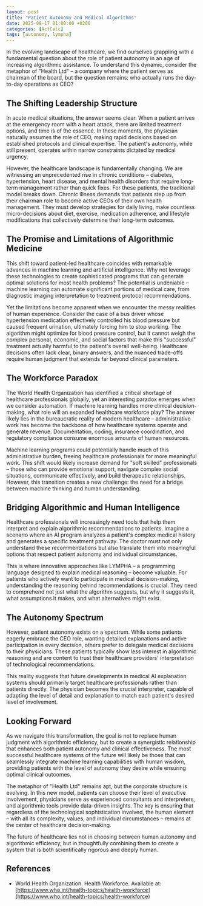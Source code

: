 ```yaml
---
layout: post
title: "Patient Autonomy and Medical Algorithms"
date: 2025-08-17 01:00:00 +0200
categories: [ActCalc]
tags: [autonomy, lympha]
---
```


In the evolving landscape of healthcare, we find ourselves grappling with a fundamental question about the role of patient autonomy in an age of increasing algorithmic assistance. To understand this dynamic, consider the metaphor of "Health Ltd" – a company where the patient serves as chairman of the board, but the question remains: who actually runs the day-to-day operations as CEO?

## The Shifting Leadership Structure

In acute medical situations, the answer seems clear. When a patient arrives at the emergency room with a heart attack, there are limited treatment options, and time is of the essence. In these moments, the physician naturally assumes the role of CEO, making rapid decisions based on established protocols and clinical expertise. The patient's autonomy, while still present, operates within narrow constraints dictated by medical urgency.

However, the healthcare landscape is fundamentally changing. We are witnessing an unprecedented rise in chronic conditions – diabetes, hypertension, heart disease, and mental health disorders that require long-term management rather than quick fixes. For these patients, the traditional model breaks down. Chronic illness demands that patients step up from their chairman role to become active CEOs of their own health management. They must develop strategies for daily living, make countless micro-decisions about diet, exercise, medication adherence, and lifestyle modifications that collectively determine their long-term outcomes.

## The Promise and Limitations of Algorithmic Medicine

This shift toward patient-led healthcare coincides with remarkable advances in machine learning and artificial intelligence. Why not leverage these technologies to create sophisticated programs that can generate optimal solutions for most health problems? The potential is undeniable – machine learning can automate significant portions of medical care, from diagnostic imaging interpretation to treatment protocol recommendations.

Yet the limitations become apparent when we encounter the messy realities of human experience. Consider the case of a bus driver whose hypertension medication effectively controlled his blood pressure but caused frequent urination, ultimately forcing him to stop working. The algorithm might optimize for blood pressure control, but it cannot weigh the complex personal, economic, and social factors that make this "successful" treatment actually harmful to the patient's overall well-being. Healthcare decisions often lack clear, binary answers, and the nuanced trade-offs require human judgment that extends far beyond clinical parameters.

## The Workforce Paradox

The World Health Organization has identified a critical shortage of healthcare professionals globally, yet an interesting paradox emerges when we consider automation. If machine learning handles more clinical decision-making, what role will an expanded healthcare workforce play? The answer likely lies in the bureaucratic reality of modern healthcare – administrative work has become the backbone of how healthcare systems operate and generate revenue. Documentation, coding, insurance coordination, and regulatory compliance consume enormous amounts of human resources.

Machine learning programs could potentially handle much of this administrative burden, freeing healthcare professionals for more meaningful work. This shift would likely increase demand for "soft skilled" professionals – those who can provide emotional support, navigate complex social situations, communicate effectively, and build therapeutic relationships. However, this transition creates a new challenge: the need for a bridge between machine thinking and human understanding.

## Bridging Algorithmic and Human Intelligence

Healthcare professionals will increasingly need tools that help them interpret and explain algorithmic recommendations to patients. Imagine a scenario where an AI program analyzes a patient's complex medical history and generates a specific treatment pathway. The doctor must not only understand these recommendations but also translate them into meaningful options that respect patient autonomy and individual circumstances.

This is where innovative approaches like LYMPHA – a programming language designed to explain medical reasoning – become valuable. For patients who actively want to participate in medical decision-making, understanding the reasoning behind recommendations is crucial. They need to comprehend not just what the algorithm suggests, but why it suggests it, what assumptions it makes, and what alternatives might exist.

## The Autonomy Spectrum

However, patient autonomy exists on a spectrum. While some patients eagerly embrace the CEO role, wanting detailed explanations and active participation in every decision, others prefer to delegate medical decisions to their physicians. These patients typically show less interest in algorithmic reasoning and are content to trust their healthcare providers' interpretation of technological recommendations.

This reality suggests that future developments in medical AI explanation systems should primarily target healthcare professionals rather than patients directly. The physician becomes the crucial interpreter, capable of adapting the level of detail and explanation to match each patient's desired level of involvement.

## Looking Forward

As we navigate this transformation, the goal is not to replace human judgment with algorithmic efficiency, but to create a synergistic relationship that enhances both patient autonomy and clinical effectiveness. The most successful healthcare systems of the future will likely be those that can seamlessly integrate machine learning capabilities with human wisdom, providing patients with the level of autonomy they desire while ensuring optimal clinical outcomes.

The metaphor of "Health Ltd" remains apt, but the corporate structure is evolving. In this new model, patients can choose their level of executive involvement, physicians serve as experienced consultants and interpreters, and algorithmic tools provide data-driven insights. The key is ensuring that regardless of the technological sophistication involved, the human element – with all its complexity, values, and individual circumstances – remains at the center of healthcare decision-making.

The future of healthcare lies not in choosing between human autonomy and algorithmic efficiency, but in thoughtfully combining them to create a system that is both scientifically rigorous and deeply human.

## References

- World Health Organization. Health Workforce. Available at: [https://www.who.int/health-topics/health-workforce](https://www.who.int/health-topics/health-workforce)
